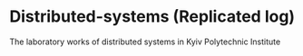 # Distributed-systems (Replicated log)
The laboratory works of distributed systems in Kyiv Polytechnic Institute










